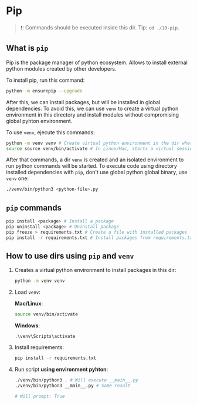# Pip

> ❗: Commands should be executed inside this dir. Tip: `cd ./10-pip`.

## What is `pip`

Pip is the package manager of python ecosystem. Allows to install external python modules created by other developers.

To install pip, run this command:

```bash
python -m ensurepip --upgrade
```

After this, we can install packages, but will be installed in global dependencies. To avoid this, we can use `venv` to create a virtual python environment in this directory and install modules without compromising global pyhton environment.

To use `venv`, ejecute this commands:

```bash
python -m venv venv # Create virtual python environment in the dir where the command is executed
source source venv/bin/activate # In Linux/Mac, starts a virtual session.
```

After that commands, a dir `venv` is created and an isolated environment to run python commands will be started. To execute code using directory installed dependencies with `pip`, don't use global python global binary, use `venv` one:

```bash
./venv/bin/python3 <python-file>.py
```

## `pip` commands

```bash
pip install <package> # Install a package
pip uninstall <package> # Uninstall package
pip freeze > requirements.txt # Create a file with installed packages
pip install -r requirements.txt # Install packages from requirements.txt
```

## How to use dirs using `pip` and `venv`

1. Creates a virtual python environment to install packages in this dir:

   ```bash
   python -m venv venv
   ```

2. Load `venv`:

   **Mac/Linux**:

   ```bash
   source venv/bin/activate
   ```

   **Windows**:

   ```
   .\venv\Scripts\activate
   ```

3. Install requirements:

   ```bash
   pip install -r requirements.txt
   ```

4. Run script **using environment pyhton**:

   ```bash
   ./venv/bin/python3 . # Will execute __main__.py
   ./venv/bin/python3 __main__.py # Same result

   # Will prompt: True
   ```
